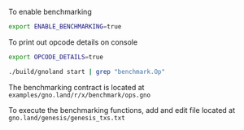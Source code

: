 
To enable benchmarking

```sh
export ENABLE_BENCHMARKING=true 
```

To print out opcode details on console
```sh
export OPCODE_DETAILS=true

./build/gnoland start | grep "benchmark.Op"
```
The benchmarking contract is located at `examples/gno.land/r/x/benchmark/ops.gno`

To execute the benchmarking functions, add and edit file located at `gno.land/genesis/genesis_txs.txt`
